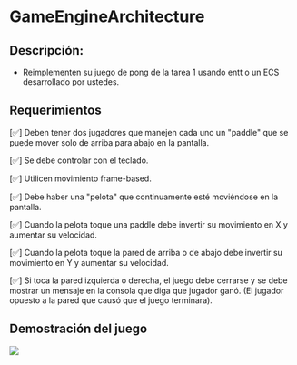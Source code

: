 # GameEngineArchitecture

## Descripción: 
- Reimplementen su juego de pong de la tarea 1 usando entt o un ECS desarrollado por ustedes. 

## Requerimientos
[✅] Deben tener dos jugadores que manejen cada uno un "paddle" que se puede mover solo de arriba para abajo en la pantalla.

[✅] Se debe controlar con el teclado.

[✅] Utilicen movimiento frame-based.

[✅] Debe haber una "pelota" que continuamente esté moviéndose en la pantalla.

[✅] Cuando la pelota toque una paddle debe invertir su movimiento en X y aumentar su velocidad. 

[✅] Cuando la pelota toque la pared de arriba o de abajo debe invertir su movimiento en Y y aumentar su velocidad. 

[✅] Si toca la pared izquierda o derecha, el juego debe cerrarse y se debe mostrar un mensaje en la consola que diga que jugador ganó. (El jugador opuesto a la pared que causó que el juego terminara). 

## Demostración del juego
![](https://github.com/alegudiel/GameEngineArchitecture/blob/main/Gifs/Game-loops.gif)